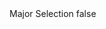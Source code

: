 <?xml version="1.0" encoding="UTF-8"?>
<CustomMetadata xmlns="http://soap.sforce.com/2006/04/metadata">
    <label>Major Selection</label>
    <protected>false</protected>
</CustomMetadata>
